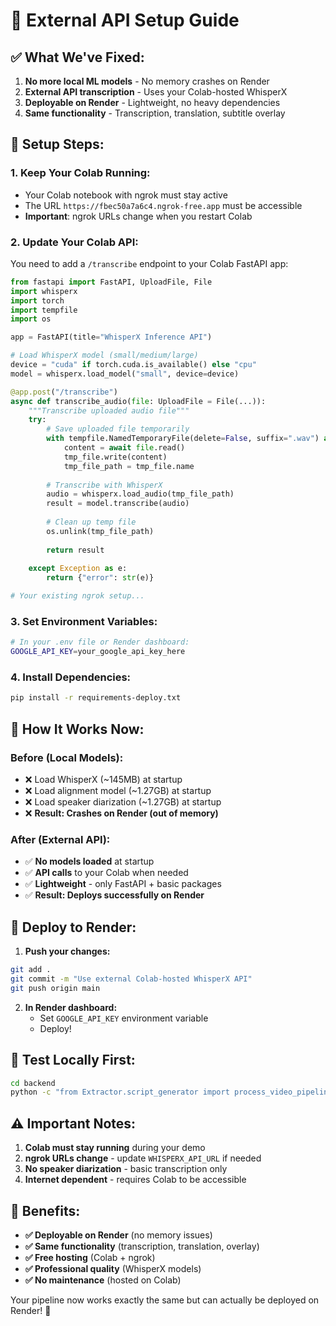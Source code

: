 # 🚀 External API Setup Guide

## ✅ **What We've Fixed:**

1. **No more local ML models** - No memory crashes on Render
2. **External API transcription** - Uses your Colab-hosted WhisperX
3. **Deployable on Render** - Lightweight, no heavy dependencies
4. **Same functionality** - Transcription, translation, subtitle overlay

## 🔑 **Setup Steps:**

### **1. Keep Your Colab Running:**
- Your Colab notebook with ngrok must stay active
- The URL `https://fbec50a7a6c4.ngrok-free.app` must be accessible
- **Important**: ngrok URLs change when you restart Colab

### **2. Update Your Colab API:**
You need to add a `/transcribe` endpoint to your Colab FastAPI app:

```python
from fastapi import FastAPI, UploadFile, File
import whisperx
import torch
import tempfile
import os

app = FastAPI(title="WhisperX Inference API")

# Load WhisperX model (small/medium/large)
device = "cuda" if torch.cuda.is_available() else "cpu"
model = whisperx.load_model("small", device=device)

@app.post("/transcribe")
async def transcribe_audio(file: UploadFile = File(...)):
    """Transcribe uploaded audio file"""
    try:
        # Save uploaded file temporarily
        with tempfile.NamedTemporaryFile(delete=False, suffix=".wav") as tmp_file:
            content = await file.read()
            tmp_file.write(content)
            tmp_file_path = tmp_file.name
        
        # Transcribe with WhisperX
        audio = whisperx.load_audio(tmp_file_path)
        result = model.transcribe(audio)
        
        # Clean up temp file
        os.unlink(tmp_file_path)
        
        return result
        
    except Exception as e:
        return {"error": str(e)}

# Your existing ngrok setup...
```

### **3. Set Environment Variables:**
```bash
# In your .env file or Render dashboard:
GOOGLE_API_KEY=your_google_api_key_here
```

### **4. Install Dependencies:**
```bash
pip install -r requirements-deploy.txt
```

## 🎯 **How It Works Now:**

### **Before (Local Models):**
- ❌ Load WhisperX (~145MB) at startup
- ❌ Load alignment model (~1.27GB) at startup  
- ❌ Load speaker diarization (~1.27GB) at startup
- ❌ **Result: Crashes on Render (out of memory)**

### **After (External API):**
- ✅ **No models loaded** at startup
- ✅ **API calls** to your Colab when needed
- ✅ **Lightweight** - only FastAPI + basic packages
- ✅ **Result: Deploys successfully on Render**

## 🚀 **Deploy to Render:**

1. **Push your changes:**
```bash
git add .
git commit -m "Use external Colab-hosted WhisperX API"
git push origin main
```

2. **In Render dashboard:**
   - Set `GOOGLE_API_KEY` environment variable
   - Deploy!

## 🧪 **Test Locally First:**
```bash
cd backend
python -c "from Extractor.script_generator import process_video_pipeline; print('✅ Imports work!')"
```

## ⚠️ **Important Notes:**

1. **Colab must stay running** during your demo
2. **ngrok URLs change** - update `WHISPERX_API_URL` if needed
3. **No speaker diarization** - basic transcription only
4. **Internet dependent** - requires Colab to be accessible

## 🎉 **Benefits:**

- **✅ Deployable on Render** (no memory issues)
- **✅ Same functionality** (transcription, translation, overlay)
- **✅ Free hosting** (Colab + ngrok)
- **✅ Professional quality** (WhisperX models)
- **✅ No maintenance** (hosted on Colab)

Your pipeline now works exactly the same but can actually be deployed on Render! 🚀
